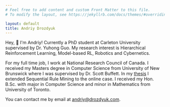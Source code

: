 ```yaml
---
# Feel free to add content and custom Front Matter to this file.
# To modify the layout, see https://jekyllrb.com/docs/themes/#overriding-theme-defaults

layout: default
title: Andriy Drozdyuk
---
```



Hey, 👋 I'm Andriy! Currently a PhD student at Carleton University supervised by Dr. Yuhong Guo.
My research interest is Hierarchical Reinforcement Learning, Model-based RL, Robotics and Cybernetics.

For my full time job, I work at National Research Council of Canada. I received my Masters degree in Computer Science from University of New Brunswick where I was supervised by Dr. Scott Buffett. In my [thesis](https://link.springer.com/chapter/10.1007%2F978-3-030-47358-7_8) I extended Sequential Rule Mining to the online case. I received my Hon. B.Sc. with major in Computer Science and minor in Mathematics from University of Toronto.

You can contact me by email at andriy@drozdyuk.com.

